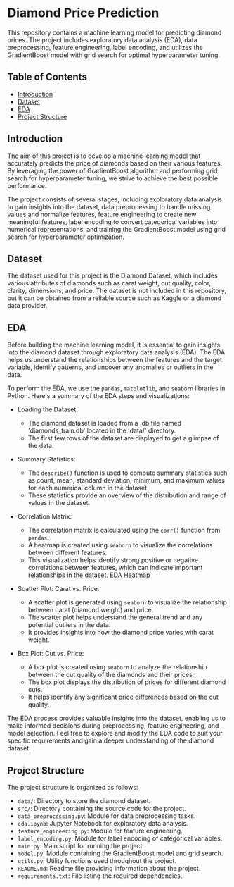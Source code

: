 # Diamond Price Prediction

This repository contains a machine learning model for predicting diamond prices. The project includes exploratory data analysis (EDA), data preprocessing, feature engineering, label encoding, and utilizes the GradientBoost model with grid search for optimal hyperparameter tuning.

## Table of Contents

- [Introduction](#introduction)
- [Dataset](#dataset)
- [EDA](#EDA)
- [Project Structure](#project-structure)


## Introduction

The aim of this project is to develop a machine learning model that accurately predicts the price of diamonds based on their various features. By leveraging the power of GradientBoost algorithm and performing grid search for hyperparameter tuning, we strive to achieve the best possible performance.

The project consists of several stages, including exploratory data analysis to gain insights into the dataset, data preprocessing to handle missing values and normalize features, feature engineering to create new meaningful features, label encoding to convert categorical variables into numerical representations, and training the GradientBoost model using grid search for hyperparameter optimization.

## Dataset

The dataset used for this project is the Diamond Dataset, which includes various attributes of diamonds such as carat weight, cut quality, color, clarity, dimensions, and price. The dataset is not included in this repository, but it can be obtained from a reliable source such as Kaggle or a diamond data provider.

## EDA

Before building the machine learning model, it is essential to gain insights into the diamond dataset through exploratory data analysis (EDA). The EDA helps us understand the relationships between the features and the target variable, identify patterns, and uncover any anomalies or outliers in the data.

To perform the EDA, we use the `pandas`, `matplotlib`, and `seaborn` libraries in Python. Here's a summary of the EDA steps and visualizations:

- Loading the Dataset:
  - The diamond dataset is loaded from a .db file named 'diamonds_train.db' located in the 'data/' directory.
  - The first few rows of the dataset are displayed to get a glimpse of the data.

- Summary Statistics:
  - The `describe()` function is used to compute summary statistics such as count, mean, standard deviation, minimum, and maximum values for each numerical column in the dataset.
  - These statistics provide an overview of the distribution and range of values in the dataset.

- Correlation Matrix:
  - The correlation matrix is calculated using the `corr()` function from `pandas`.
  - A heatmap is created using `seaborn` to visualize the correlations between different features.
  - This visualization helps identify strong positive or negative correlations between features, which can indicate important relationships in the dataset.
    [EDA Heatmap](images/corr.png)

- Scatter Plot: Carat vs. Price:
  - A scatter plot is generated using `seaborn` to visualize the relationship between carat (diamond weight) and price.
  - The scatter plot helps understand the general trend and any potential outliers in the data.
  - It provides insights into how the diamond price varies with carat weight.

- Box Plot: Cut vs. Price:
  - A box plot is created using `seaborn` to analyze the relationship between the cut quality of the diamonds and their prices.
  - The box plot displays the distribution of prices for different diamond cuts.
  - It helps identify any significant price differences based on the cut quality.

The EDA process provides valuable insights into the dataset, enabling us to make informed decisions during preprocessing, feature engineering, and model selection. Feel free to explore and modify the EDA code to suit your specific requirements and gain a deeper understanding of the diamond dataset.

## Project Structure

The project structure is organized as follows:

- `data/`: Directory to store the diamond dataset.
- `src/`: Directory containing the source code for the project.
- `data_preprocessing.py`: Module for data preprocessing tasks.
- `eda.ipynb`: Jupyter Notebook for exploratory data analysis.
- `feature_engineering.py`: Module for feature engineering.
- `label_encoding.py`: Module for label encoding of categorical variables.
- `main.py`: Main script for running the project.
- `model.py`: Module containing the GradientBoost model and grid search.
- `utils.py`: Utility functions used throughout the project.
- `README.md`: Readme file providing information about the project.
- `requirements.txt`: File listing the required dependencies.


